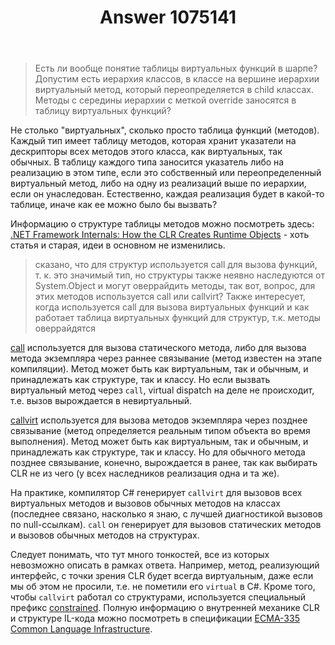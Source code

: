 ﻿---
title: "Answer 1075141"
se.owner.user_id: 240512
se.owner.display_name: "MSDN.WhiteKnight"
se.owner.link: "https://ru.stackoverflow.com/users/240512/msdn-whiteknight"
se.answer_id: 1075141
se.question_id: 1075088
se.post_type: answer
se.score: 3
se.is_accepted: False
---
<blockquote>
  <p>Есть ли вообще понятие таблицы виртуальных функций в шарпе? Допустим есть иерархия классов, в классе на вершине иерархии виртуальный метод, который переопределяется в child классах. Методы с середины иерархии с меткой override заносятся в таблицу виртуальных функций?</p>
</blockquote>

<p>Не столько "виртуальных", сколько просто таблица функций (методов). Каждый тип имеет таблицу методов, которая хранит указатели на дескрипторы всех методов этого класса, как виртуальных, так обычных. В таблицу каждого типа заносится указатель либо на реализацию в этом типе, если это собственный или переопределенный виртуальный метод, либо на одну из реализаций выше по иерархии, если он унаследован. Естественно, каждая реализация будет в какой-то таблице, иначе как ее можно было бы вызвать? </p>

<p>Информацию о структуре таблицы методов можно посмотреть здесь: <a href="https://docs.microsoft.com/en-us/archive/msdn-magazine/2005/may/net-framework-internals-how-the-clr-creates-runtime-objects" rel="nofollow noreferrer">.NET Framework Internals: How the CLR Creates Runtime Objects</a> - хоть статья и старая, идеи в основном не изменились.</p>

<blockquote>
  <p>сказано, что для структур используется call для вызова функций, т. к.
  это значимый тип, но структуры также неявно наследуются от
  System.Object и могут оверрайдить методы, так вот, вопрос, для этих
  методов используется call или callvirt? Также интересует, когда
  используется call для вызова виртуальных функций и как работает
  таблица виртуальных функций для структур, т.к. методы оверрайдятся</p>
</blockquote>

<p><a href="https://docs.microsoft.com/en-us/dotnet/api/system.reflection.emit.opcodes.call" rel="nofollow noreferrer">call</a> используется для вызова статического метода, либо для вызова метода экземпляра через раннее связывание (метод известен на этапе компиляции). Метод может быть как виртуальным, так и обычным, и принадлежать как структуре, так и классу. Но если вызвать виртуальный метод через <code>call</code>, virtual dispatch на деле не происходит, т.е. вызов вырождается в невиртуальный.</p>

<p><a href="https://docs.microsoft.com/en-us/dotnet/api/system.reflection.emit.opcodes.callvirt" rel="nofollow noreferrer">callvirt</a> используется для вызова методов экземпляра через позднее связывание (метод определяется реальным типом объекта во время выполнения). Метод может быть как виртуальным, так и обычным, и принадлежать как структуре, так и классу. Но для обычного метода позднее связывание, конечно, вырождается в ранее, так как выбирать CLR не из чего (у всех наследников реализация одна и та же).</p>

<p>На практике, компилятор C# генерирует <code>callvirt</code> для вызовов всех виртуальных методов и вызовов обычных методов на классах (последнее связано, насколько я знаю, с лучшей диагностикой вызовов по null-ссылкам). <code>call</code> он генерирует для вызовов статических методов и вызовов обычных методов на структурах. </p>

<p>Следует понимать, что тут много тонкостей, все из которых невозможно описать в рамках ответа. Например, метод, реализующий интерфейс, с точки зрения CLR будет всегда виртуальным, даже если мы об этом не просили, т.е. не пометили его <code>virtual</code> в C#. Кроме того, чтобы <code>callvirt</code> работал со структурами, используется специальный префикс <a href="https://docs.microsoft.com/en-us/dotnet/api/system.reflection.emit.opcodes.constrained" rel="nofollow noreferrer">constrained</a>. Полную информацию о внутренней механике CLR и структуре IL-кода можно посмотреть в спецификации <a href="https://www.ecma-international.org/publications/standards/Ecma-335.htm" rel="nofollow noreferrer">ECMA-335 Common Language Infrastructure</a>.</p>
